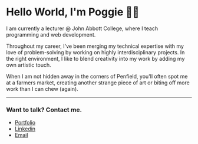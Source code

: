 # Hello World, I'm Poggie 👩‍💻

I am currently a lecturer @ John Abbott College, where I teach programming and web development.

Throughout my career, I've been merging my technical expertise with my love of problem-solving by working on highly interdisciplinary projects. In the right environment, I like to blend creativity into my work by adding my own artistic touch.

When I am not hidden away in the corners of Penfield, you'll often spot me at a farmers market, creating another strange piece of art or biting off more work than I can chew (again).

<hr>

### Want to talk? Contact me.

- [Portfolio](https://www.elizabethpoggie.com/)
- [Linkedin](https://www.linkedin.com/in/elizabeth-poggie/)
- [Email](mailto:elizabethpoggie@gmail.com)
